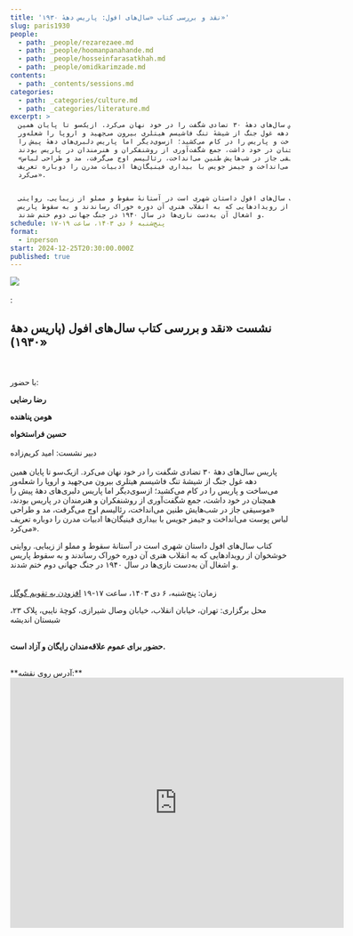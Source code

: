 ```yaml
---
title: 'نقد و بررسی کتاب «سال‌های افول: پاریس دههٔ ۱۹۳۰»'
slug: paris1930
people:
  - path: _people/rezarezaee.md
  - path: _people/hoomanpanahande.md
  - path: _people/hosseinfarasatkhah.md
  - path: _people/omidkarimzade.md
contents:
  - path: _contents/sessions.md
categories:
  - path: _categories/culture.md
  - path: _categories/literature.md
excerpt: >
  پاریس سال‌های دههٔ ۳۰ تضادی شگفت را در خود نهان می‌کرد. ازیک‌سو تا پایان همین
  دهه غول جنگ از شیشهٔ تنگ فاشیسم هیتلری بیرون می‌جهید و اروپا را شعله‌ور
  می‌ساخت و پاریس را در کام می‌کشید؛ ازسوی‌دیگر اما پاریس دلبری‌های دههٔ پیش را
  همچنان در خود داشت، جمع شگفت‌آوری از روشنفکران و هنرمندان در پاریس بودند،
  «موسیقی جاز در شب‌هایش طنین می‌انداخت، رئالیسم اوج می‌گرفت، مد و طراحی لباس
  پوست می‌انداخت و جیمز جویس با بیداری فینیگان‌ها ادبیات مدرن را دوباره تعریف
  می‌کرد». 


  کتاب سال‌های افول داستان شهری‌ است در آستانهٔ سقوط و مملو از زیبایی. روایتی
  خوشخوان از رویدادهایی که به انقلاب هنری آن دوره خوراک رساندند و به سقوط پاریس
  و اشغال آن به‌دست نازی‌ها در سال ۱۹۴۰ در جنگ جهانی دوم ختم شدند.
schedule: پنج‌شنبه ۶ دی ۱۴۰۳، ساعت ۱۹-۱۷
format:
  - inperson
start: 2024-12-25T20:30:00.000Z
published: true
---
```



![](https://assets.tina.io/b6b0cb5c-4b1b-43f4-9bea-8d6867c09320/رویدادها/photo_2024-12-21_17-20-10.jpg)
<br><br>
:

## نشست «نقد و بررسی کتاب سال‌های افول (پاریس دهۀ ۱۹۳۰)»
<br><br>
با حضور:

**رضا رضایی**

**هومن پناهنده**

**حسین فراستخواه**
<br><br>
دبیر نشست: امید کریم‌زاده
<br><br>
پاریس سال‌های دههٔ ۳۰ تضادی شگفت را در خود نهان می‌کرد. ازیک‌سو تا پایان همین دهه غول جنگ از شیشهٔ تنگ فاشیسم هیتلری بیرون می‌جهید و اروپا را شعله‌ور می‌ساخت و پاریس را در کام می‌کشید؛ ازسوی‌دیگر اما پاریس دلبری‌های دههٔ پیش را همچنان در خود داشت، جمع شگفت‌آوری از روشنفکران و هنرمندان در پاریس بودند، «موسیقی جاز در شب‌هایش طنین می‌انداخت، رئالیسم اوج می‌گرفت، مد و طراحی لباس پوست می‌انداخت و جیمز جویس با بیداری فینیگان‌ها ادبیات مدرن را دوباره تعریف می‌کرد». 

کتاب سال‌های افول داستان شهری‌ است در آستانهٔ سقوط و مملو از زیبایی. روایتی خوشخوان از رویدادهایی که به انقلاب هنری آن دوره خوراک رساندند و به سقوط پاریس و اشغال آن به‌دست نازی‌ها در سال ۱۹۴۰ در جنگ جهانی دوم ختم شدند.
<br><br><br>
زمان: پنج‌شنبه، ۶ دی ۱۴۰۳، ساعت ۱۷-۱۹ <a target="_blank" href="https://calendar.google.com/calendar/event?action=TEMPLATE&tmeid=MnRqMzliZnE3a2huaHE2Z2djYmgwZTY0azMgam9taG91cmlmYWxzYWZlQG0&tmsrc=jomhourifalsafe%40gmail.com">افزودن به تقویم گوگل</a>

محل برگزاری: تهران، خیابان انقلاب، خیابان وصال شیرازی، کوچهٔ نایبی، پلاک ۲۳، شبستان اندیشه
<br><br>

**حضور برای عموم علاقه‌مندان رایگان و آزاد است.**

<br>
**آدرس روی نقشه:**

<iframe src="https://www.google.com/maps/embed?pb=!1m17!1m12!1m3!1d3239.9701159679107!2d51.400496999999994!3d35.702352999999995!2m3!1f0!2f0!3f0!3m2!1i1024!2i768!4f13.1!3m2!1m1!2zMzXCsDQyJzA4LjUiTiA1McKwMjQnMDEuOCJF!5e0!3m2!1sen!2s!4v1727792460938!5m2!1sen!2s" width="600" height="450" style="border:0;" allowfullscreen="" loading="lazy" referrerpolicy="no-referrer-when-downgrade"></iframe>
